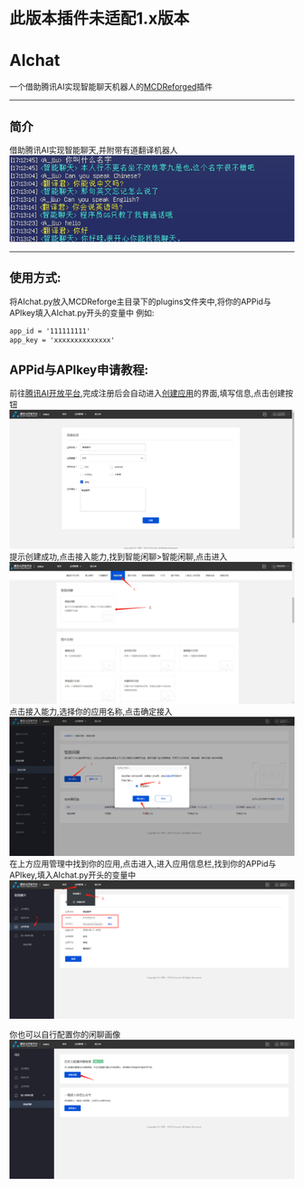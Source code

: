 # 此版本插件未适配1.x版本

# AIchat
一个借助腾讯AI实现智能聊天机器人的[MCDReforged](https://github.com/Fallen-Breath/MCDReforged)插件

***

## 简介
借助腾讯AI实现智能聊天,并附带有道翻译机器人
![image](https://github.com/A-JiuA/AIchat/blob/master/pictures/0.png)

***

## 使用方式:
将AIchat.py放入MCDReforge主目录下的plugins文件夹中,将你的APPid与APIkey填入AIchat.py开头的变量中
例如:
```
app_id = '111111111'
app_key = 'xxxxxxxxxxxxxx'
```

## APPid与APIkey申请教程:
前往[腾讯AI开放平台](https://ai.qq.com/console/),完成注册后会自动进入[创建应用](https://ai.qq.com/console/application/create-app)的界面,填写信息,点击创建按钮
![image](https://github.com/A-JiuA/AIchat/blob/master/pictures/1.png)
提示创建成功,点击接入能力,找到智能闲聊>智能闲聊,点击进入
![image](https://github.com/A-JiuA/AIchat/blob/master/pictures/2.png)
点击接入能力,选择你的应用名称,点击确定接入
![image](https://github.com/A-JiuA/AIchat/blob/master/pictures/3.png)
在上方应用管理中找到你的应用,点击进入,进入应用信息栏,找到你的APPid与APIkey,填入AIchat.py开头的变量中
![image](https://github.com/A-JiuA/AIchat/blob/master/pictures/4.png)

你也可以自行配置你的闲聊画像
![image](https://github.com/A-JiuA/AIchat/blob/master/pictures/5.png)
